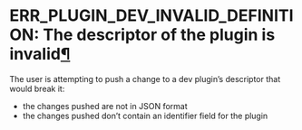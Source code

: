 ERR\_PLUGIN\_DEV\_INVALID\_DEFINITION: The descriptor of the plugin is invalid[¶](#err-plugin-dev-invalid-definition-the-descriptor-of-the-plugin-is-invalid "Permalink to this heading")
=========================================================================================================================================================================================


The user is attempting to push a change to a dev plugin’s descriptor that would break it:


* the changes pushed are not in JSON format
* the changes pushed don’t contain an identifier field for the plugin